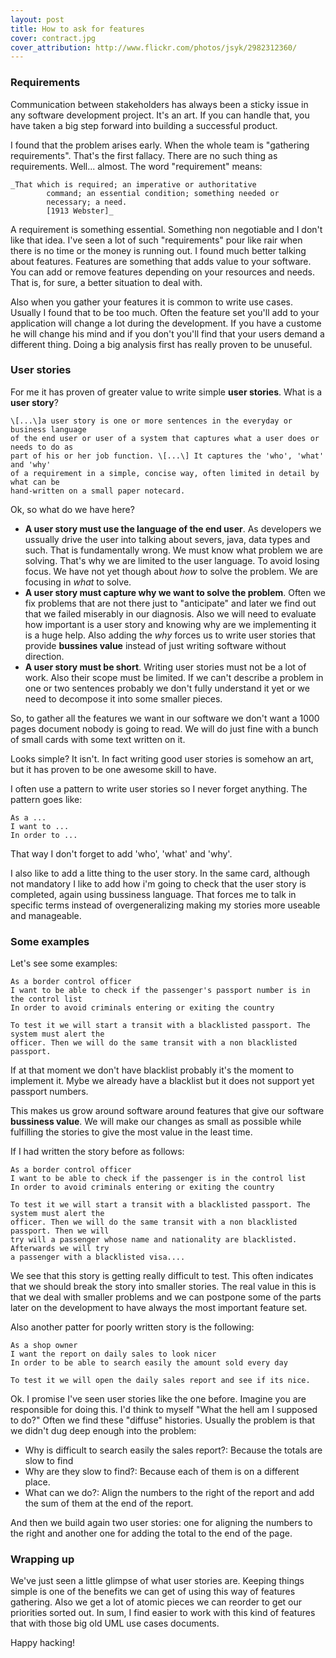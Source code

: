 ```yaml
---
layout: post
title: How to ask for features
cover: contract.jpg
cover_attribution: http://www.flickr.com/photos/jsyk/2982312360/
---
```


### Requirements

Communication between stakeholders has always been a sticky issue in any software
development project. It's an art. If you can handle that, you have taken a big step
forward into building a successful product. 

I found that the problem arises early. When the whole team is "gathering requirements".
That's the first fallacy. There are no such thing as requirements. Well... almost. 
The word "requirement" means:

    _That which is required; an imperative or authoritative
            command; an essential condition; something needed or
            necessary; a need.
            [1913 Webster]_


A requirement is something essential. Something non negotiable and I don't like that idea.
I've seen a lot of such "requirements" pour like rair when there is no time or the
money is running out. I found  much better talking about features. Features are something
that adds value to your software. You can add or remove features depending on your 
resources and needs. That is, for sure, a better situation to deal with.

Also when you gather your features it is common to write use cases. Usually I found that
to be too much. Often the feature set you'll add to your application will change a lot
during the development. If you have a custome he will change his mind and if you don't 
you'll find that your users demand a different thing. Doing a big analysis first has
really proven to be unuseful. 

### User stories

For me it has proven of greater value to write simple __user stories__. What is a
__user story__?

    \[...\]a user story is one or more sentences in the everyday or business language 
    of the end user or user of a system that captures what a user does or needs to do as 
    part of his or her job function. \[...\] It captures the 'who', 'what' and 'why' 
    of a requirement in a simple, concise way, often limited in detail by what can be 
    hand-written on a small paper notecard.

Ok, so what do we have here?

* __A user story must use the language of the end user__. As developers we ussually
drive the user into talking about severs, java, data types and such. That is fundamentally
wrong. We must know what problem we are solving. That's why we are limited to the user
language. To avoid losing focus. We have not yet though about _how_ to solve the problem.
We are focusing in _what_ to solve. 
* __A user story must capture why we want to solve the problem__. Often we fix problems
that are not there just to "anticipate" and later we find out that we failed miserably in
our diagnosis. Also we will need to evaluate how important is a user story and knowing why
are we implementing it is a huge help. Also adding the _why_ forces us to write user
stories that provide __bussines value__ instead of just writing software without direction.
* __A user story must be short__. Writing user stories must not be a lot of work. Also
their scope must be limited. If we can't describe a problem in one or two sentences probably
we don't fully understand it yet or we need to decompose it into some smaller pieces.

So, to gather all the features we want in our software we don't want a 1000 pages document
nobody is going to read. We will do just fine with a bunch of small cards with some
text written on it. 

Looks simple? It isn't. In fact writing good user stories is somehow an art, but it has
proven to be one awesome skill to have. 

I often use a pattern to write user stories so I never forget anything. The pattern goes
like:

    As a ...
    I want to ...
    In order to ...

That way I don't forget to add 'who', 'what' and 'why'.

I also like to add a litte thing to the user story. In the same card, although not mandatory
I like to add how i'm going to check that the user story is completed, again using bussiness
language. That forces me to talk in specific terms instead of overgeneralizing making my
stories more useable and manageable. 

### Some examples

Let's see some examples:

    As a border control officer
    I want to be able to check if the passenger's passport number is in the control list
    In order to avoid criminals entering or exiting the country

    To test it we will start a transit with a blacklisted passport. The system must alert the
    officer. Then we will do the same transit with a non blacklisted passport.


If at that moment we don't have blacklist probably it's the moment to implement it. Mybe we 
already have a blacklist but it does not support yet passport numbers.

This makes us grow around software around features that give our software __bussiness value__.
We will make our changes as small as possible while fulfilling the stories to give the
most value in the least time. 

If I had written the story before as follows:

    As a border control officer
    I want to be able to check if the passenger is in the control list
    In order to avoid criminals entering or exiting the country

    To test it we will start a transit with a blacklisted passport. The system must alert the
    officer. Then we will do the same transit with a non blacklisted passport. Then we will
    try will a passenger whose name and nationality are blacklisted. Afterwards we will try
    a passenger with a blacklisted visa....

We see that this story is getting really difficult to test. This often indicates that we should
break the story into smaller stories. The real value in this is that we deal with smaller problems
and we can postpone some of the parts later on the development to have always the most important
feature set.

Also another patter for poorly written story is the following:

    As a shop owner
    I want the report on daily sales to look nicer
    In order to be able to search easily the amount sold every day

    To test it we will open the daily sales report and see if its nice.

Ok. I promise I've seen user stories like the one before. Imagine you are responsible for doing this. I'd think
to myself "What the hell am I supposed to do?" Often we find these "diffuse" histories. Usually the
problem is that we didn't dug deep enough into the problem:

- Why is difficult to search easily the sales report?: Because the totals are slow to find
- Why are they slow to find?: Because each of them is on a different place. 
- What can we do?: Align the numbers to the right of the report and add the sum of them at the end 
of the report.

And then we build again two user stories: one for aligning the numbers to the right and another
one for adding the total to the end of the page.

### Wrapping up

We've just seen a little glimpse of what user stories are. Keeping things simple is one of the
benefits we can get of using this way of features gathering. Also we get a lot of atomic pieces
we can reorder to get our priorities sorted out. In sum, I find easier to work with this kind
of features that with those big old UML use cases documents. 

Happy hacking!

